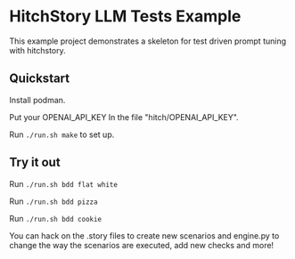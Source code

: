 # HitchStory LLM Tests Example

This example project demonstrates a skeleton for test driven prompt tuning
with hitchstory.


## Quickstart

Install podman.

Put your OPENAI_API_KEY In the file "hitch/OPENAI_API_KEY".

Run `./run.sh make` to set up.

## Try it out

Run `./run.sh bdd flat white`

Run `./run.sh bdd pizza`

Run `./run.sh bdd cookie`

You can hack on the .story files to create new scenarios and engine.py
to change the way the scenarios are executed, add new checks and more!
